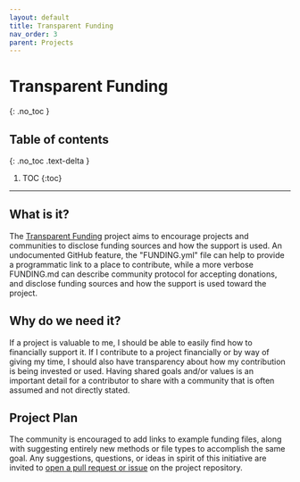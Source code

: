 ```yaml
---
layout: default
title: Transparent Funding
nav_order: 3
parent: Projects
---
```


# Transparent Funding
{: .no_toc }

## Table of contents
{: .no_toc .text-delta }

1. TOC
{:toc}

---

## What is it?

The [Transparent Funding](https://www.github.com/good-labs/FUNDING.md) project aims
to encourage projects and communities to disclose funding sources and how the
support is used. An undocumented GitHub feature, the "FUNDING.yml" file can help
to provide a programmatic link to a place to contribute, while a more verbose FUNDING.md
can describe community protocol for accepting donations, and disclose funding sources
and how the support is used toward the project.

## Why do we need it?

If a project is valuable to me, I should be able to easily find how to financially support it.
If I contribute to a project financially or by way of giving my time, I should also
have transparency about how my contribution is being invested or used. Having shared
goals and/or values is an important detail for a contributor to share with a community
that is often assumed and not directly stated.

## Project Plan

The community is encouraged to add links to example funding files, along with
suggesting entirely new methods or file types to accomplish the same goal. 
Any suggestions, questions, or ideas in spirit of this initiative are invited
to [open a pull request or issue](https://www.github.com/good-labs/FUNDING.md)
on the project repository.
